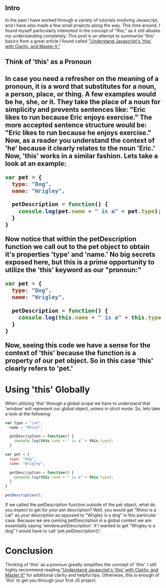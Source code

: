 <h2> Intro </h2>
In the past I have worked through a variety of tutorials involving Javascript, and I have also made a few small projects along the way. This time around, I found myself particularly interested in the concept of "this," as it still alludes my understanding completely. This post is an attempt to summarize 'this' basics from a great article I found called <a href="http://javascriptissexy.com/understand-javascripts-this-with-clarity-and-master-it/">"Understand Javascript's 'this' with Clarity, and Master It."</a>

<h2> Think of 'this' as a Pronoun <h2>
In case you need a refresher on the meaning of a pronoun, it is a word that substitutes for a noun, a person, place, or thing. A few examples would be he, she, or it. They take the place of a noun for simplicity and prevents sentences like: "Eric likes to run because Eric enjoys exercise." The more accepted sentence structure would be: "Eric likes to run because he enjoys exercise." Now, as a reader you understand the context of 'he' because it clearly relates to the noun 'Eric.' Now, 'this' works in a similar fashion. Lets take a look at an example:

```javascript
var pet = {
  type: "Dog",
  name: "Wrigley",

  petDescription = function() {
    console.log(pet.name + " is a" + pet.type);
  }
}

```

Now notice that within the petDescription function we call out to the pet object to obtain it's properties 'type' and 'name.' No big secrets exposed here, but this is a prime opportunity to utilize the 'this' keyword as our "pronoun:"

```javascript
var pet = {
  type: "Dog",
  name: "Wrigley",

  petDescription = function() {
    console.log(this.name + " is a" + this.type);
  }
}

```

Now, seeing this code we have a sense for the context of 'this' because the function is a property of our pet object. So in this case 'this' clearly refers to 'pet.'

<h1> Using 'this' Globally </h1>
When utilizing 'this' through a global scope we have to understand that 'window' will represent our global object, unless in strict mode. So, lets take a look at the following:

```javascript
var type = "cat",
  name = "Rhino";

  petDescription = function() {
    console.log(this.name + " is a" + this.type);
  }

var pet = {
  type: "Dog",
  name: "Wrigley",

  petDescription = function() {
    console.log(this.name + " is a" + this.type);
  }
}

petDescription();
```
If we called the petDescription function outside of the pet object, what do you expect to get for your pet description? Well, you would get "Rhino is a cat" as your description as opposed to "Wrigley is a dog" in this particular case. Because we are running petDescription in a global context we are essentially saying 'window.petDescription'. If I wanted to get "Wrigley is a dog" I would have to call 'pet.petDescription()'.

<h1> Conclusion </h1>
Thinking of 'this' as a pronoun greatly simplifies the concept of 'this'. I still highly recommend reading  <a href="http://javascriptissexy.com/understand-javascripts-this-with-clarity-and-master-it/">"Understand Javascript's 'this' with Clarity, and Master It"</a> for additional clarity and helpful tips. Otherwise, this is enough of 'this' to get you through your first JS project.
